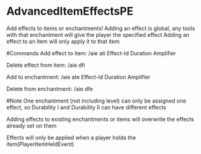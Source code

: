 # AdvancedItemEffectsPE
Add effects to items or enchantments!
Adding an effect is global, any tools with that enchantment will give the player the specified effect
Adding an effect to an item will only apply it to that item

#Commands
Add effect to item: /aie ati Effect-Id Duration Amplifier

Delete effect from item: /aie dfi

Add to enchantment: /aie ate Effect-Id Duration Amplifier

Delete from enchantment: /aie dfe

#Note
One enchantment (not including level) can only be assigned one effect, so Durability I and Durability II can have different effects

Adding effects to existing enchantments or items will overwrite the effects already set on them

Effects will only be applied when a player holds the item(PlayerItemHeldEvent)

